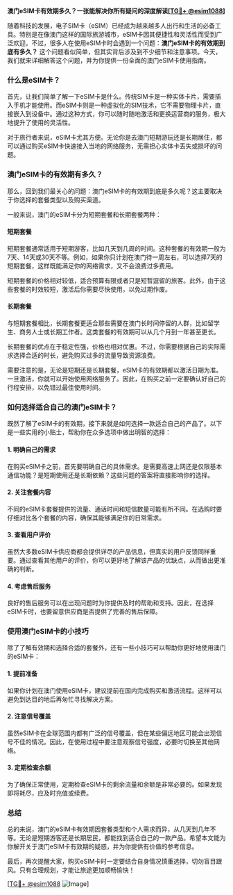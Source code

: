 **澳门eSIM卡有效期多久？一张能解决你所有疑问的深度解读[[TG💪+ @esim1088](https://t.me/s/esim1088)]**

随着科技的发展，电子SIM卡（eSIM）已经成为越来越多人出行和生活的必备工具。特别是在像澳门这样的国际旅游城市，eSIM卡因其便捷性和灵活性而受到广泛欢迎。不过，很多人在使用eSIM卡时会遇到一个问题：**澳门eSIM卡的有效期到底有多久？** 这个问题看似简单，但其实背后涉及到不少细节和注意事项。今天，我们就来详细解答这个问题，并为你提供一份全面的澳门eSIM卡使用指南。

### 什么是eSIM卡？

首先，让我们简单了解一下eSIM卡是什么。传统SIM卡是一种实体卡片，需要插入手机才能使用。而eSIM卡则是一种虚拟化的SIM技术，它不需要物理卡片，直接嵌入到设备中。通过这种方式，你可以随时随地激活和更换运营商的服务，极大地提升了使用的灵活性。

对于旅行者来说，eSIM卡尤其方便。无论你是去澳门短期游玩还是长期居住，都可以通过购买eSIM卡快速接入当地的网络服务，无需担心实体卡丢失或损坏的问题。

### 澳门eSIM卡的有效期有多久？

那么，回到我们最关心的问题：澳门eSIM卡的有效期到底是多久呢？这主要取决于你选择的套餐类型以及购买渠道。

一般来说，澳门的eSIM卡分为短期套餐和长期套餐两种：

#### 短期套餐

短期套餐通常适用于短期游客，比如几天到几周的时间。这种套餐的有效期一般为7天、14天或30天不等。例如，如果你只计划在澳门待一周左右，可以选择7天的短期套餐，这样既能满足你的网络需求，又不会浪费过多费用。

短期套餐的价格相对较低，适合预算有限或者只是短暂逗留的旅客。此外，由于这些套餐的时效较短，激活后你需要尽快使用，以免过期作废。

#### 长期套餐

与短期套餐相比，长期套餐更适合那些需要在澳门长时间停留的人群，比如留学生、商务人士或长期工作者。这类套餐的有效期可以从几个月到一年甚至更长。

长期套餐的优点在于稳定性强，价格也相对优惠。不过，你需要根据自己的实际需求选择合适的时长，避免购买过多的流量导致资源浪费。

需要注意的是，无论是短期还是长期套餐，eSIM卡的有效期都以激活日期为准。一旦激活，你就可以开始使用网络服务了。因此，在购买之前一定要确认好自己的行程安排，以免错过最佳使用时间。

### 如何选择适合自己的澳门eSIM卡？

既然了解了eSIM卡的有效期，接下来就是如何选择一款适合自己的产品了。以下是一些实用的小贴士，帮助你在众多选项中做出明智的选择：

#### 1. 明确自己的需求

在购买eSIM卡之前，首先要明确自己的具体需求。是需要高速上网还是仅限基本通信功能？是短期使用还是长期依赖？这些问题的答案将直接影响你的选择。

#### 2. 关注套餐内容

不同的eSIM卡套餐提供的流量、通话时间和短信数量可能有所不同。在选购时要仔细对比各个套餐的内容，确保其能够满足你的日常需求。

#### 3. 查看用户评价

虽然大多数eSIM卡供应商都会提供详尽的产品信息，但真实的用户反馈同样重要。通过查看其他用户的评价，你可以更好地了解该产品的优缺点，从而做出更准确的判断。

#### 4. 考虑售后服务

良好的售后服务可以在出现问题时为你提供及时的帮助和支持。因此，在选择eSIM卡时，也要留意供应商是否提供了完善的售后保障。

### 使用澳门eSIM卡的小技巧

除了了解有效期和选择合适的套餐外，还有一些小技巧可以帮助你更好地使用澳门的eSIM卡：

#### 1. 提前准备

如果你计划在澳门使用eSIM卡，建议提前在国内完成购买和激活流程。这样可以避免到达目的地后再匆忙寻找解决方案。

#### 2. 注意信号覆盖

虽然eSIM卡在全球范围内都有广泛的信号覆盖，但在某些偏远地区可能会出现信号不佳的情况。因此，在使用过程中要注意观察信号强度，必要时切换至其他网络。

#### 3. 定期检查余额

为了确保正常使用，定期检查eSIM卡的剩余流量和余额是非常必要的。如果发现即将耗尽，应及时充值或续费。

### 总结

总的来说，澳门的eSIM卡有效期因套餐类型和个人需求而异，从几天到几年不等。无论是短期游客还是长期居民，都能找到适合自己的一款产品。希望本文能为你解开关于澳门eSIM卡有效期的疑惑，并为你提供有价值的参考信息。

最后，再次提醒大家，购买eSIM卡时一定要结合自身情况慎重选择，切勿盲目跟风。只有合理规划，才能让旅途更加顺畅愉快！

[[TG💪+ @esim1088](https://t.me/s/esim1088) ![Image](https://i.postimg.cc/4NQfJmqS/Snipaste-2025-05-13-00-14-12.png)]